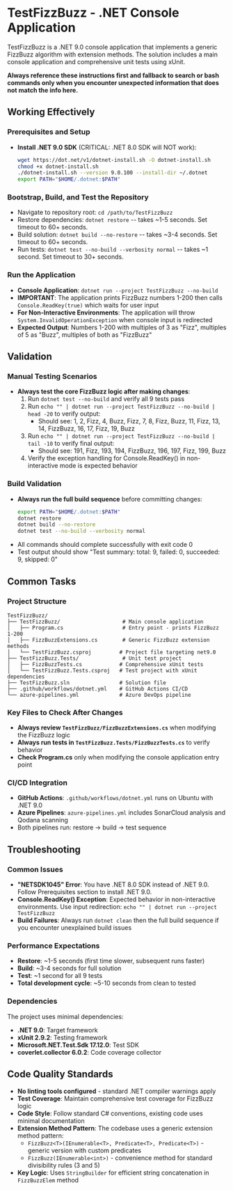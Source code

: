 # TestFizzBuzz - .NET Console Application

TestFizzBuzz is a .NET 9.0 console application that implements a generic FizzBuzz algorithm with extension methods. The solution includes a main console application and comprehensive unit tests using xUnit.

**Always reference these instructions first and fallback to search or bash commands only when you encounter unexpected information that does not match the info here.**

## Working Effectively

### Prerequisites and Setup
- **Install .NET 9.0 SDK** (CRITICAL: .NET 8.0 SDK will NOT work):
  ```bash
  wget https://dot.net/v1/dotnet-install.sh -O dotnet-install.sh
  chmod +x dotnet-install.sh
  ./dotnet-install.sh --version 9.0.100 --install-dir ~/.dotnet
  export PATH="$HOME/.dotnet:$PATH"
  ```

### Bootstrap, Build, and Test the Repository
- Navigate to repository root: `cd /path/to/TestFizzBuzz`
- Restore dependencies: `dotnet restore` -- takes ~1-5 seconds. Set timeout to 60+ seconds.
- Build solution: `dotnet build --no-restore` -- takes ~3-4 seconds. Set timeout to 60+ seconds.
- Run tests: `dotnet test --no-build --verbosity normal` -- takes ~1 second. Set timeout to 30+ seconds.

### Run the Application
- **Console Application**: `dotnet run --project TestFizzBuzz --no-build`
- **IMPORTANT**: The application prints FizzBuzz numbers 1-200 then calls `Console.ReadKey(true)` which waits for user input
- **For Non-Interactive Environments**: The application will throw `System.InvalidOperationException` when console input is redirected
- **Expected Output**: Numbers 1-200 with multiples of 3 as "Fizz", multiples of 5 as "Buzz", multiples of both as "FizzBuzz"

## Validation

### Manual Testing Scenarios
- **Always test the core FizzBuzz logic after making changes**:
  1. Run `dotnet test --no-build` and verify all 9 tests pass
  2. Run `echo "" | dotnet run --project TestFizzBuzz --no-build | head -20` to verify output:
     - Should see: 1, 2, Fizz, 4, Buzz, Fizz, 7, 8, Fizz, Buzz, 11, Fizz, 13, 14, FizzBuzz, 16, 17, Fizz, 19, Buzz
  3. Run `echo "" | dotnet run --project TestFizzBuzz --no-build | tail -10` to verify final output:
     - Should see: 191, Fizz, 193, 194, FizzBuzz, 196, 197, Fizz, 199, Buzz
  4. Verify the exception handling for Console.ReadKey() in non-interactive mode is expected behavior

### Build Validation
- **Always run the full build sequence** before committing changes:
  ```bash
  export PATH="$HOME/.dotnet:$PATH"
  dotnet restore
  dotnet build --no-restore
  dotnet test --no-build --verbosity normal
  ```
- All commands should complete successfully with exit code 0
- Test output should show "Test summary: total: 9, failed: 0, succeeded: 9, skipped: 0"

## Common Tasks

### Project Structure
```
TestFizzBuzz/
├── TestFizzBuzz/                    # Main console application
│   ├── Program.cs                   # Entry point - prints FizzBuzz 1-200
│   ├── FizzBuzzExtensions.cs        # Generic FizzBuzz extension methods
│   └── TestFizzBuzz.csproj         # Project file targeting net9.0
├── TestFizzBuzz.Tests/              # Unit test project
│   ├── FizzBuzzTests.cs            # Comprehensive xUnit tests
│   └── TestFizzBuzz.Tests.csproj   # Test project with xUnit dependencies
├── TestFizzBuzz.sln                # Solution file
├── .github/workflows/dotnet.yml    # GitHub Actions CI/CD
└── azure-pipelines.yml             # Azure DevOps pipeline
```

### Key Files to Check After Changes
- **Always review `TestFizzBuzz/FizzBuzzExtensions.cs`** when modifying the FizzBuzz logic
- **Always run tests in `TestFizzBuzz.Tests/FizzBuzzTests.cs`** to verify behavior
- **Check Program.cs** only when modifying the console application entry point

### CI/CD Integration
- **GitHub Actions**: `.github/workflows/dotnet.yml` runs on Ubuntu with .NET 9.0
- **Azure Pipelines**: `azure-pipelines.yml` includes SonarCloud analysis and Qodana scanning
- Both pipelines run: restore → build → test sequence

## Troubleshooting

### Common Issues
- **"NETSDK1045" Error**: You have .NET 8.0 SDK instead of .NET 9.0. Follow Prerequisites section to install .NET 9.0.
- **Console.ReadKey() Exception**: Expected behavior in non-interactive environments. Use input redirection: `echo "" | dotnet run --project TestFizzBuzz`
- **Build Failures**: Always run `dotnet clean` then the full build sequence if you encounter unexplained build issues

### Performance Expectations
- **Restore**: ~1-5 seconds (first time slower, subsequent runs faster)
- **Build**: ~3-4 seconds for full solution
- **Test**: ~1 second for all 9 tests
- **Total development cycle**: ~5-10 seconds from clean to tested

### Dependencies
The project uses minimal dependencies:
- **.NET 9.0**: Target framework
- **xUnit 2.9.2**: Testing framework  
- **Microsoft.NET.Test.Sdk 17.12.0**: Test SDK
- **coverlet.collector 6.0.2**: Code coverage collector

## Code Quality Standards
- **No linting tools configured** - standard .NET compiler warnings apply
- **Test Coverage**: Maintain comprehensive test coverage for FizzBuzz logic
- **Code Style**: Follow standard C# conventions, existing code uses minimal documentation
- **Extension Method Pattern**: The codebase uses a generic extension method pattern:
  - `FizzBuzz<T>(IEnumerable<T>, Predicate<T>, Predicate<T>)` - generic version with custom predicates
  - `FizzBuzz(IEnumerable<int>)` - convenience method for standard divisibility rules (3 and 5)
- **Key Logic**: Uses `StringBuilder` for efficient string concatenation in `FizzBuzzElem` method